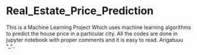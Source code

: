 # Real_Estate_Price_Prediction
This is a Machine Learning Project Which uses machine learning algorithms to predict the house price in a particular city.
All the codes are done in jupyter notebook with proper comments and it is easy to read. Arigatuuu ^_^..
